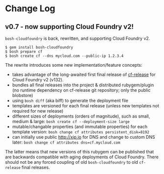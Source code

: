 # Change Log

## v0.7 - now supporting Cloud Foundry v2!

`bosh-cloudfoundry` is back, rewritten, and supporting Cloud Foundry v2.

```
$ gem install bosh-cloudfoundry
$ bosh prepare cf
$ bosh create cf --dns mycloud.com --public-ip 1.2.3.4
```

The rewrite introduces some new implementation/feature concepts:

* takes advantage of the long-awaited first final release of [cf-release](https://github.com/cloudfoundry/cf-release) for Cloud Foundry v2 (v132).
* bundles all final releases into the project & distributed rubygem/plugin (no runtime dependency on cf-release git repository; only the public blobstore)
* using `bosh diff` (aka biff) to generate the deployment file
* templates are versioned for each final release (unless new templates not required for new release)
* different sizes of deployments (orders of magnitude), such as small, medium & large: `bosh create cf --deployment-size large`
* mutable/changable properties (and immutable properties) for each template version: `bosh change cf attributes persistent_disk=8192`
* can initially use public http://xip.io for DNS and change to custom DNS later: `bosh change cf attributes dns=cf.mycloud.com`

The latter means that new versions of this rubygem can be published that are backwards compatible with aging deployments of Cloud Foundry. There should not be any forced coupling of old `bosh-cloudfoundry` to old `cf-release` final releases.
